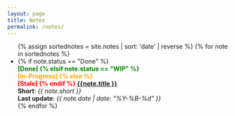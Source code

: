 ```yaml
---
layout: page
title: Notes
permalink: /notes/
---
```


<ul>
  {% assign sortednotes = site.notes | sort: 'date' | reverse %}
  {% for note in sortednotes %}
    <li>
      {% if note.status == "Done" %}
      <h4 style="color:green;margin:0;padding:0">[Done]
      {% elsif note.status == "WIP" %} 
      <h4 style="color:orange;margin:0;padding:0">[In-Progress]
      {% else %}
      <h4 style="color:red;margin:0;padding:0">[Stale]
      {% endif %}
      <a href="{{ publication.url }}">{{note.title }}</a></h4>
      <b>Short</b>: <i>{{ note.short }}</i><br>
      <b>Last update</b>: <i>{{ note.date | date: "%Y-%B-%d" }}</i> 
    </li>
  {% endfor %}
</ul>

